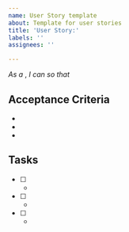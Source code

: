 ```yaml
---
name: User Story template
about: Template for user stories
title: 'User Story:'
labels: ''
assignees: ''

---
```


*As a*  , *I can* *so that*


## Acceptance Criteria
- 
- 
- 

## Tasks
- [ ] - 
- [ ] - 
- [ ] -

